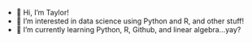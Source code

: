- 👋 Hi, I’m Taylor!
- 👀 I’m interested in data science using Python and R, and other stuff!
- 🌱 I’m currently learning Python, R, Github, and linear algebra...yay?

<!---
trothlein/trothlein is a ✨ special ✨ repository because its `README.md` (this file) appears on your GitHub profile.
You can click the Preview link to take a look at your changes.
--->
